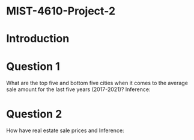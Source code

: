 # MIST-4610-Project-2
# Introduction 

# Question 1
What are the top five and bottom five cities when it comes to the average sale amount for the last five years (2017-2021)?
Inference: 

# Question 2
How have real estate sale prices and
Inference:
